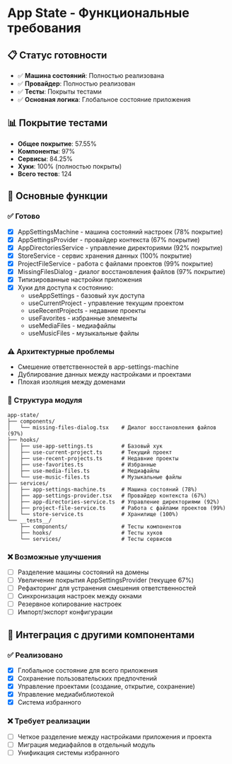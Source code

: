 # App State - Функциональные требования

## 📋 Статус готовности

- ✅ **Машина состояний**: Полностью реализована
- ✅ **Провайдер**: Полностью реализован
- ✅ **Тесты**: Покрыты тестами
- ✅ **Основная логика**: Глобальное состояние приложения

## 📊 Покрытие тестами

- **Общее покрытие**: 57.55%
- **Компоненты**: 97%
- **Сервисы**: 84.25%
- **Хуки**: 100% (полностью покрыты)
- **Всего тестов**: 124

## 🎯 Основные функции

### ✅ Готово
- [x] AppSettingsMachine - машина состояний настроек (78% покрытие)
- [x] AppSettingsProvider - провайдер контекста (67% покрытие)
- [x] AppDirectoriesService - управление директориями (92% покрытие)
- [x] StoreService - сервис хранения данных (100% покрытие)
- [x] ProjectFileService - работа с файлами проектов (99% покрытие)
- [x] MissingFilesDialog - диалог восстановления файлов (97% покрытие)
- [x] Типизированные настройки приложения
- [x] Хуки для доступа к состоянию:
  - useAppSettings - базовый хук доступа
  - useCurrentProject - управление текущим проектом
  - useRecentProjects - недавние проекты
  - useFavorites - избранные элементы
  - useMediaFiles - медиафайлы
  - useMusicFiles - музыкальные файлы

### ⚠️ Архитектурные проблемы
- Смешение ответственностей в app-settings-machine
- Дублирование данных между настройками и проектами
- Плохая изоляция между доменами

### 📁 Структура модуля
```
app-state/
├── components/
│   └── missing-files-dialog.tsx    # Диалог восстановления файлов (97%)
├── hooks/
│   ├── use-app-settings.ts         # Базовый хук
│   ├── use-current-project.ts      # Текущий проект
│   ├── use-recent-projects.ts      # Недавние проекты
│   ├── use-favorites.ts            # Избранные
│   ├── use-media-files.ts          # Медиафайлы
│   └── use-music-files.ts          # Музыкальные файлы
├── services/
│   ├── app-settings-machine.ts     # Машина состояний (78%)
│   ├── app-settings-provider.tsx   # Провайдер контекста (67%)
│   ├── app-directories-service.ts  # Управление директориями (92%)
│   ├── project-file-service.ts     # Работа с файлами проектов (99%)
│   └── store-service.ts            # Хранилище (100%)
└── __tests__/
    ├── components/                 # Тесты компонентов
    ├── hooks/                      # Тесты хуков
    └── services/                   # Тесты сервисов
```

### ❌ Возможные улучшения
- [ ] Разделение машины состояний на домены
- [ ] Увеличение покрытия AppSettingsProvider (текущее 67%)
- [ ] Рефакторинг для устранения смешения ответственностей
- [ ] Синхронизация настроек между окнами
- [ ] Резервное копирование настроек
- [ ] Импорт/экспорт конфигурации

## 🔄 Интеграция с другими компонентами

### ✅ Реализовано
- [x] Глобальное состояние для всего приложения
- [x] Сохранение пользовательских предпочтений
- [x] Управление проектами (создание, открытие, сохранение)
- [x] Управление медиабиблиотекой
- [x] Система избранного

### ❌ Требует реализации
- [ ] Четкое разделение между настройками приложения и проекта
- [ ] Миграция медиафайлов в отдельный модуль
- [ ] Унификация системы избранного
